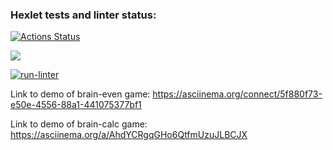 ### Hexlet tests and linter status:
[![Actions Status](https://github.com/igorpvdc/php-project-lvl1/workflows/hexlet-check/badge.svg)](https://github.com/igorpvdc/php-project-lvl1/actions)

<a href="https://codeclimate.com/github/igorpvdc/php-project-lvl1/maintainability"><img src="https://api.codeclimate.com/v1/badges/e3fa221100adc6d0837d/maintainability" /></a>

[![run-linter](https://github.com/igorpvdc/php-project-lvl1/actions/workflows/run-linter.yml/badge.svg)](https://github.com/igorpvdc/php-project-lvl1/actions/workflows/run-linter.yml)

Link to demo of brain-even game: https://asciinema.org/connect/5f880f73-e50e-4556-88a1-441075377bf1

Link to demo of brain-calc game: https://asciinema.org/a/AhdYCRgqGHo6QtfmUzuJLBCJX
